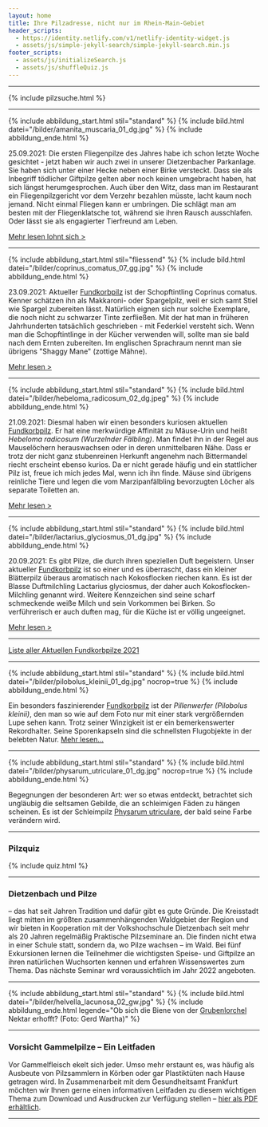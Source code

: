 ```yaml
---
layout: home
title: Ihre Pilzadresse, nicht nur im Rhein-Main-Gebiet
header_scripts:
  - https://identity.netlify.com/v1/netlify-identity-widget.js
  - assets/js/simple-jekyll-search/simple-jekyll-search.min.js
footer_scripts:
  - assets/js/initializeSearch.js
  - assets/js/shuffleQuiz.js
---
```

- - -

{% include pilzsuche.html %}

- - -

{% include abbildung_start.html stil="standard" %}
{% include bild.html datei="/bilder/amanita_muscaria_01_dg.jpg" %}
{% include abbildung_ende.html %}

25.09.2021: Die ersten Fliegenpilze des Jahres habe ich schon letzte Woche gesichtet - jetzt haben wir auch zwei in unserer Dietzenbacher Parkanlage. Sie haben sich unter einer Hecke neben einer Birke versteckt. Dass sie als Inbegriff tödlicher Giftpilze gelten aber noch keinen umgebracht haben, hat sich längst herumgesprochen. Auch über den Witz, dass man im Restaurant ein Fliegenpilzgericht vor dem Verzehr bezahlen müsste, lacht kaum noch jemand. Nicht einmal Fliegen kann er umbringen. Die schlägt man am besten mit der Fliegenklatsche tot, während sie ihren Rausch ausschlafen. Oder lässt sie als engagierter Tierfreund am Leben. 

[Mehr lesen lohnt sich >](/pilze/amanita-muscaria-fliegenpilz)

- - -

{% include abbildung_start.html stil="fliessend" %}
{% include bild.html datei="/bilder/coprinus_comatus_07_gg.jpg" %}
{% include abbildung_ende.html %}

23.09.2021: Aktueller [Fundkorbpilz](AA "Glossar-") ist der Schopftintling Coprinus comatus. Kenner schätzen ihn als Makkaroni- oder Spargelpilz, weil er sich samt Stiel wie Spargel zubereiten lässt. Natürlich eignen sich nur solche Exemplare, die noch nicht zu schwarzer Tinte zerfließen. Mit der hat man in früheren Jahrhunderten tatsächlich geschrieben - mit Federkiel versteht sich. Wenn man die Schopftintlinge in der Kücher verwenden will, sollte man sie bald nach dem Ernten zubereiten. Im englischen Sprachraum nennt man sie übrigens "Shaggy Mane" (zottige Mähne).

[Mehr lesen >](/pilze/coprinus-comatus-schopftintling)

<div style="clear:  both"></div>

- - -

{% include abbildung_start.html stil="standard" %}
{% include bild.html datei="/bilder/hebeloma_radicosum_02_dg.jpeg" %}
{% include abbildung_ende.html %}

21.09.2021: Diesmal haben wir einen besonders kuriosen aktuellen [Fundkorbpilz](AA "Glossar-"). Er hat eine merkwürdige Affinität zu Mäuse-Urin und heißt *Hebeloma radicosum (Wurzelnder Fälbling)*. Man findet ihn in der Regel aus Mauselöchern herauswachsen oder in deren unmittelbaren Nähe. Dass er trotz der nicht ganz stubenreinen Herkunft angenehm nach Bittermandel riecht erscheint ebenso kurios. Da er nicht gerade häufig und ein stattlicher Pilz ist, freue ich mich jedes Mal, wenn ich ihn finde. Mäuse sind übrigens reinliche Tiere und legen die vom Marzipanfälbling bevorzugten Löcher als separate Toiletten an. 

[Mehr lesen >](/pilze/hebeloma-radicosum-wurzelnder-fälbling)

- - -

{% include abbildung_start.html stil="standard" %}
{% include bild.html datei="/bilder/lactarius_glyciosmus_01_dg.jpg" %}
{% include abbildung_ende.html %}

20.09.2021: Es gibt Pilze, die durch ihren speziellen Duft begeistern. Unser aktueller [Fundkorbpilz](AA "Glossar-") ist so einer und es überrascht, dass ein kleiner Blätterpilz überaus aromatisch nach Kokosflocken riechen kann. Es ist der Blasse Duftmilchling Lactarius glyciosmus, der daher auch Kokosflocken-Milchling genannt wird. Weitere Kennzeichen sind seine scharf schmeckende weiße Milch und sein Vorkommen bei Birken. So verführerisch er auch duften mag, für die Küche ist er völlig ungeeignet. 

[Mehr lesen >](/pilze/lactarius-glyciosmus-blasser-duftmilchling)

- - -

[Liste aller Aktuellen Fundkorbpilze 2021](/artikel/liste-aller-aktuellen-fundkorbpilze-2021.html)

- - -

{% include abbildung_start.html stil="standard" %}
{% include bild.html datei="/bilder/pilobolus_kleinii_01_dg.jpg" nocrop=true %}
{% include abbildung_ende.html %}

Ein besonders faszinierender [Fundkorbpilz](AA "Glossar-") ist der *Pillenwerfer (Pilobolus kleinii)*, den man so wie auf dem Foto nur mit einer stark vergrößernden Lupe sehen kann. Trotz seiner Winzigkeit ist er ein bemerkenswerter Rekordhalter. Seine Sporenkapseln sind die schnellsten Flugobjekte in der belebten Natur. [Mehr lesen...](/pilze/pilobolus-kleinii-pillenwerfer)

- - -

{% include abbildung_start.html stil="standard" %}
{% include bild.html datei="/bilder/physarum_utriculare_01_dg.jpg" nocrop=true %}
{% include abbildung_ende.html %}

Begegnungen der besonderen Art: wer so etwas entdeckt, betrachtet sich ungläubig die seltsamen Gebilde, die an schleimigen Fäden zu hängen scheinen. Es ist der Schleimpilz [Physarum utriculare](/pilze/physarum-utriculare-fadenfruchtschleimpilz), der bald seine Farbe verändern wird.

- - -

### Pilzquiz

{% include quiz.html %}

- - -

### Dietzenbach und Pilze

– das hat seit Jahren Tradition und dafür gibt es gute Gründe. Die Kreisstadt liegt mitten im größten zusammenhängenden Waldgebiet der Region und wir bieten in Kooperation mit der Volkshochschule Dietzenbach seit mehr als 20 Jahren regelmäßig Praktische Pilzseminare an. Die finden nicht etwa in einer Schule statt, sondern da, wo Pilze wachsen – im Wald. Bei fünf Exkursionen lernen die Teilnehmer die wichtigsten Speise- und Giftpilze an ihren natürlichen Wuchsorten kennen und erfahren Wissenswertes zum Thema. Das nächste Seminar wrd voraussichtlich im Jahr 2022 angeboten.  

- - -

{% include abbildung_start.html stil="standard" %}
{% include bild.html datei="/bilder/helvella_lacunosa_02_gw.jpg" %}
{% include abbildung_ende.html legende="Ob sich die Biene von der <a href='/pilze/helvella-lacunosa-grubenlorchel'>Grubenlorchel</a> Nektar erhofft?  (Foto: Gerd Wartha)" %}

- - -

### Vorsicht Gammelpilze – Ein Leitfaden

Vor Gammelfleisch ekelt sich jeder. Umso mehr erstaunt es, was häufig als Ausbeute von Pilzsammlern in Körben oder gar Plastiktüten nach Hause getragen wird. In Zusammenarbeit mit dem Gesundheitsamt Frankfurt möchten wir Ihnen gerne einen informativen Leitfaden zu diesem wichtigen Thema zum Download und Ausdrucken zur Verfügung stellen – [hier als PDF erhältlich](/assets/docs/Fundkorb.de-Gammelpilze.pdf).

- - -